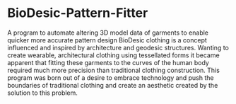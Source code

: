 # BioDesic-Pattern-Fitter
A program to automate altering 3D model data of garments to enable quicker more accurate pattern design
BioDesic clothing is a concept influenced and inspired by architecture and geodesic structures. Wanting to create wearable, architectural clothing using tessellated forms it became apparent that fitting these garments to the curves of the human body required much more precision than traditional clothing construction. This program was born out of a desire to embrace technology and push the boundaries of traditional clothing and create an aesthetic created by the solution to this problem.
